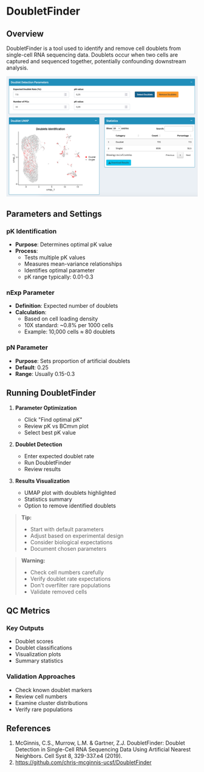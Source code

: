 # DoubletFinder

## Overview
DoubletFinder is a tool used to identify and remove cell doublets from single-cell RNA sequencing data. Doublets occur when two cells are captured and sequenced together, potentially confounding downstream analysis.

![](../_static/images/single_dataset_analysis/doublet_finder.png)

## Parameters and Settings

### pK Identification
- **Purpose**: Determines optimal pK value
- **Process**: 
  * Tests multiple pK values
  * Measures mean-variance relationships
  * Identifies optimal parameter
  * pK range typically: 0.01-0.3

### nExp Parameter
- **Definition**: Expected number of doublets
- **Calculation**:
  * Based on cell loading density
  * 10X standard: ~0.8% per 1000 cells
  * Example: 10,000 cells ≈ 80 doublets

### pN Parameter
- **Purpose**: Sets proportion of artificial doublets
- **Default**: 0.25
- **Range**: Usually 0.15-0.3

## Running DoubletFinder

1. **Parameter Optimization**
   - Click "Find optimal pK"
   - Review pK vs BCmvn plot
   - Select best pK value

2. **Doublet Detection**
   - Enter expected doublet rate
   - Run DoubletFinder
   - Review results

3. **Results Visualization**
   - UMAP plot with doublets highlighted
   - Statistics summary
   - Option to remove identified doublets

> **Tip:**
> * Start with default parameters
> * Adjust based on experimental design
> * Consider biological expectations
> * Document chosen parameters

> **Warning:**
> * Check cell numbers carefully
> * Verify doublet rate expectations
> * Don't overfilter rare populations
> * Validate removed cells

## QC Metrics

### Key Outputs
- Doublet scores
- Doublet classifications
- Visualization plots
- Summary statistics

### Validation Approaches
- Check known doublet markers
- Review cell numbers
- Examine cluster distributions
- Verify rare populations

## References
1. McGinnis, C.S., Murrow, L.M. & Gartner, Z.J. DoubletFinder: Doublet Detection in Single-Cell RNA Sequencing Data Using Artificial Nearest Neighbors. Cell Syst 8, 329-337.e4 (2019).
2. https://github.com/chris-mcginnis-ucsf/DoubletFinder